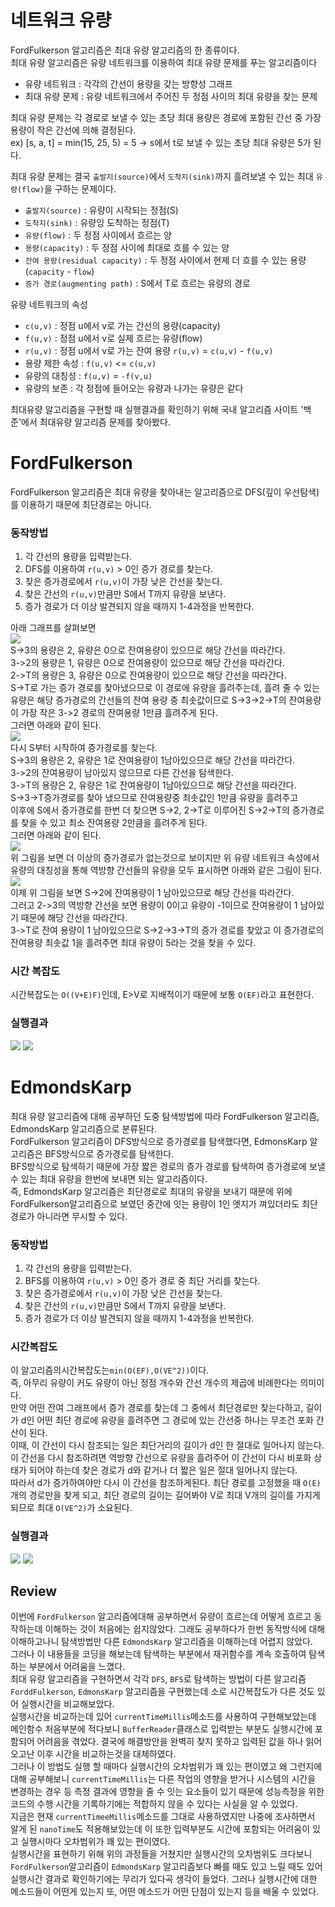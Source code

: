 # 네트워크 유량
FordFulkerson 알고리즘은 최대 유량 알고리즘의 한 종류이다.  
최대 유량 알고리즘은 유량 네트워크를 이용하여 최대 유량 문제를 푸는 알고리즘이다  
- 유량 네트워크 : 각각의 간선이 용량을 갖는 방향성 그래프
- 최대 유량 문제 : 유량 네트워크에서 주어진 두 정점 사이의 최대 유량을 찾는 문제
  
최대 유량 문제는 각 경로로 보낼 수 있는 초당 최대 용량은 경로에 포함된 간선 중 가장 용량이 작은 간선에 의해 결정된다.  
ex) [s, a, t] = min(15, 25, 5) = 5 -> s에서 t로 보낼 수 있는 초당 최대 유량은 5가 된다.  
  
최대 유량 문제는 결국 `출발지(source)`에서 `도착지(sink)`까지 흘려보낼 수 있는 최대 `유량(flow)`을 구하는 문제이다.  
- `출발지(source)` : 유량이 시작되는 정점(S)
- `도착지(sink)` : 유량잉 도착하는 정점(T)
- `유량(flow)` : 두 정점 사이에서 흐르는 양
- `용량(capacity)` : 두 정점 사이에 최대로 흐를 수 있는 양
- `잔여 용량(residual capacity)` : 두 정점 사이에서 현제 더 흐를 수 있는 용량 (`capacity` - `flow`)
- `증가 경로(augmenting path)` : S에서 T로 흐르는 유량의 경로
  
유량 네트워크의 속성
- `c(u,v)` : 정점 u에서 v로 가는 간선의 용량(capacity)
- `f(u,v)` : 정점 u에서 v로 실제 흐르는 유량(flow)
- `r(u,v)` : 정점 u에서 v로 가는 잔여 용량 `r(u,v)` = `c(u,v)` - `f(u,v)`
- 용량 제한 속성 : `f(u,v)` <= `c(u,v)`
- 유량의 대칭성 : `f(u,v)` = `-f(v,u)`
- 유량의 보존 : 각 정점에 들어오는 유량과 나가는 유량은 같다
  
최대유량 알고리즘을 구현할 때 실행결과를 확인하기 위해 국내 알고리즘 사이트 '백준'에서 최대유량 알고리즘 문제를 찾아봤다.  

# FordFulkerson
FordFulkerson 알고리즘은 최대 유량을 찾아내는 알고리즘으로 DFS(깊이 우선탐색)를 이용하기 때문에 최단경로는 아니다.  
  
### 동작방법   
1. 각 간선의 용량을 입력받는다.
2. DFS를 이용하여 `r(u,v)` > 0인 증가 경로를 찾는다.
3. 찾은 증가경로에서 `r(u,v)`이 가장 낮은 간선을 찾는다.
4. 찾은 간선의 `r(u,v)`만큼만 S에서 T까지 유량을 보낸다.
5. 증가 경로가 더 이상 발견되지 않을 때까지 1-4과정을 반복한다.
  
아래 그래프를 살펴보면  
![](https://user-images.githubusercontent.com/101320758/165692128-1416946a-0e9f-4b74-81af-8cc4c142db6e.png)  
S->3의 용량은 2, 유량은 0으로 잔여용량이 있으므로 해당 간선을 따라간다.  
3->2의 용량은 1, 유량은 0으로 잔여용량이 있으므로 해당 간선을 따라간다.  
2->T의 용량은 3, 유량은 0으로 잔여용량이 있으므로 해당 간선을 따라간다.  
S->T로 가는 증가 경로를 찾아냈으므로 이 경로에 유량을 흘려주는데, 흘려 줄 수 있는 유량은 해당 증가경로의 간선들의 잔여 용량 중 최솟값이므로 S->3->2->T의 잔여용량이 가장 작은 3->2 경로의 잔여용량 1만큼 흘려주게 된다.  
그러면 아래와 같이 된다.  
![](https://user-images.githubusercontent.com/101320758/165692216-d5527972-f913-4d7d-b434-35e0aaa95a2a.png)  
다시 S부터 시작하여 증가경로를 찾는다.  
S->3의 용량은 2, 유량은 1로 잔여용량이 1남아있으므로 해당 간선을 따라간다.  
3->2의 잔여용량이 남아있지 않으므로 다른 간선을 탐색한다.  
3->T의 용량은 2, 유량은 1로 잔여용량이 1남아있으므로 해당 간선을 따라간다.  
S->3->T증가경로를 찾아 냈으므로 잔여용량중 최솟값인 1만큼 유량을 흘려주고  
이후에 S에서 증가경로를 한번 더 찾으면 S->2, 2->T로 이루어진 S->2->T의 증가경로를 찾을 수 있고 최소 잔여용량 2만큼을 흘려주게 된다.  
그러면 아래와 같이 된다.  
![](https://user-images.githubusercontent.com/101320758/165692234-dd0a6b91-ad05-471f-8a83-76a7a0efdc65.png)  
위 그림을 보면 더 이상의 증가경로가 없는것으로 보이지만 위 유량 네트워크 속성에서 유량의 대칭성을 통해 역방향 간선들의 유량을 모두 표시하면 아래와 같은 그림이 된다.  
![](https://user-images.githubusercontent.com/101320758/165692753-f115d5ba-3bba-42fb-b794-3f4ce0552c4d.jpg)  
이제 위 그림을 보면 S->2에 잔여용량이 1 남아있으므로 해당 간선을 따라간다.  
그러고 2->3의 역방향 간선을 보면 용량이 0이고 유량이 -1이므로 잔여용량이 1 남아있기 때문에 해당 간선을 따라간다.  
3->T로 잔여 용량이 1 남아있으므로 S->2->3->T의 증가 경로를 찾았고 이 증가경로의 잔여용량 최솟값 1을 흘려주면 최대 유량이 5라는 것을 찾을 수 있다.  
### 시간 복잡도  
시간복잡도는 `O((V+E)F)`인데, E>V로 지배적이기 때문에 보통 `O(EF)`라고 표현한다.  

### 실행결과  
![](https://user-images.githubusercontent.com/101320758/165711078-145344fe-7506-473d-b5fc-1711ec6ac26c.png) 
![](https://user-images.githubusercontent.com/101320758/165722909-94ee6a33-fea0-46f7-acdf-4fa5b2d3da2f.png)  
  
# EdmondsKarp  
최대 유량 알고리즘에 대해 공부하던 도중 탐색방법에 따라 FordFulkerson 알고리즘, EdmondsKarp 알고리즘으로 분류된다.  
FordFulkerson 알고리즘이 DFS방식으로 증가경로를 탐색했다면, EdmonsKarp 알고리즘은 BFS방식으로 증가경로를 탐색한다.  
BFS방식으로 탐색하기 때문에 가장 짧은 경로의 증가 경로를 탐색하여 증가경로에 보낼 수 있는 최대 유량을 한번에 보내면 되는 알고리즘이다.  
즉, EdmondsKarp 알고리즘은 최단경로로 최대의 유량을 보내기 때문에 위에 FordFulkerson알고리즘으로 보였던 중간에 잇는 용량이 1인 엣지가 껴있더라도 최단경로가 아니라면 무시할 수 있다.  
  
### 동작방법  
1. 각 간선의 용량을 입력받는다.
2. BFS를 이용하여 `r(u,v)` > 0인 증가 경로 중 최단 거리를 찾는다.
3. 찾은 증가경로에서 `r(u,v)`이 가장 낮은 간선을 찾는다.
4. 찾은 간선의 `r(u,v)`만큼만 S에서 T까지 유량을 보낸다.
5. 증가 경로가 더 이상 발견되지 않을 때까지 1-4과정을 반복한다.

### 시간복잡도  
이 알고리즘의시간복잡도는`min(O(EF),O(VE^2))`이다.  
즉, 아무리 유량이 커도 유량이 아닌 정점 개수와 간선 개수의 제곱에 비례한다는 의미이다.  
만약 어떤 잔여 그래프에서 증가 경로를 찾는데 그 중에서 최단경로만 찾는다하고, 길이가 d인 어떤 최단 경로에 유량을 흘려주면 그 경로에 있는 간선중 하나는 무조건 포화 간산이 된다.  
이때, 이 간선이 다시 참조되는 일은 최단거리의 길이가 d인 한 절대로 일어나지 않는다.  
이 간선을 다시 참조하려면 역방향 간선으로 유량을 흘려주어 이 간선이 다시 비포화 상태가 되어야 하는데 찾은 경로가 d와 같거나 더 짧은 일은 절대 일어나지 않는다.  
따라서 d가 증가하여야만 다시 이 간선을 참조하게된다. 최단 경로를 고정했을 때 `O(E)`개의 경로만을 찾게 되고, 최단 경로의 길이는 길어봐야 V로 최대 V개의 길이를 가지게 되므로 최대 `O(VE^2)`가 소요된다.  

### 실행결과  
![](https://user-images.githubusercontent.com/101320758/165711198-a038a79a-feb5-49a6-81a0-4a72e49aa27c.png) 
![](https://user-images.githubusercontent.com/101320758/165722926-65e0180a-b018-4221-a64f-082bf8f2dbc6.png)  
  
## Review  
이번에 `FordFulkerson` 알고리즘에대해 공부하면서 유량이 흐르는데 어떻게 흐르고 동작하는데 이해하는 것이 처음에는 쉽지않았다. 그래도 공부하다가 한번 동작방식에 대해 이해하고나니 탐색방법만 다른 `EdmondsKarp` 알고리즘을 이해하는데 어렵지 않았다.  
그러나 이 내용들을 코딩을 해보는데 탐색하는 부분에서 재귀함수를 계속 호출하여 탐색하는 부분에서 어려움을 느꼈다.  
최대 유량 알고리즘을 구현하면서 각각 `DFS`, `BFS`로 탐색하는 방법이 다른 알고리즘 `ForddFulkerson`, `EdmonsKarp` 알고리즘을 구현했는데 소로 시간복잡도가 다른 것도 있어 실행시간을 비교해보았다.  
실행시간을 비교하는데 있어 `currentTimeMillis`메소드를 사용하여 구현해보았는데 메인함수 처음부분에 적다보니 `BufferReader`클래스로 입력받는 부분도 실행시간에 포함되어 어려음을 겪었다. 결국에 해결방안을 완벽히 찾지 못하고 입력된 값을 하나 읽어오고난 이후 시간을 비교하는것을 대체하였다.  
그러나 이 방법도 실행 할 때마다 실행시간의 오차범위가 꽤 있는 편이였고 왜 그런지에 대해 공부해보니 `currentTimeMillis`는 다른 작업의 영향을 받거나 시스템의 시간을 변경하는 경우 등 측정 결과에 영향을 줄 수 잇는 요소들이 있기 때문에 성능측정을 위한 코드의 수행 시간을 기록하기에는 적합하지 않을 수 있다는 사실을 알 수 있었다.  
지금은 현재 `currentTimeeMillis`메소드를 그대로 사용하였지만 나중에 조사하면서 알게 된 `nanoTime`도 적용해보았는데 이 또한 입력부분도 시간에 포함되는 어려움이 있고 실행시마다 오차범위가 꽤 있는 편이였다.  
실행시간을 표현하기 위해 위의 과정들을 거쳤지만 실행시간의 오차범위도 크다보니 `FordFulkerson`알고리즘이 `EdmondsKarp` 알고리즘보다 빠를 때도 있고 느릴 때도 있어 실행시간 결과로 확인하기에는 무리가 있다곡 생각이 들었다. 그러나 실행시간에 대한 메소드들이 어떤게 있는지 또, 어떤 메소드가 어떤 단점이 있는지 등을 배울 수 있었다.
